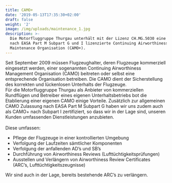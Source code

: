 ```yaml
---
title: CAMO+
date: '2019-05-13T17:35:30+02:00'
draft: false
weight: '2'
image: /img/uploads/maintenance_1.jpg
description: >-
  Die Motorfluggruppe Thurgau unterhält mit der Lizenz CH.MG.5030 eine eigene,
  nach EASA Part M Subpart G und I lizenzierte Continuing Airworthiness
  Maintenance Organisation (CAMO+).
---
```

Seit September 2009 müssen Flugzeughalter, deren Flugzeuge kommerziell eingesetzt werden, einer sogenannten Continuing Airworthiness Management Organisation (CAMO) beitreten oder selbst eine entsprechende Organisation betreiben. Die CAMO dient der Sicherstellung des korrekten und lückenlosen Unterhalts der Flugzeuge.\
Für die Motorfluggruppe Thurgau als Anbieter von kommerziellen Rundflügen und Betreiber eines eigenen Unterhaltsbetriebs bot die Etablierung einer eigenen CAMO einige Vorteile. Zusätzlich zur allgemeinen CAMO Zulassung nach EASA Part M Subpart G haben wir uns zudem auch als CAMO+ nach Subpart I zertifiziert, so dass wir in der Lage sind, unseren Kunden umfassenden Dienstleistungen anzubieten.\
\
Diese umfassen:

* Pflege der Flugzeuge in einer kontrollierten Umgebung
* Verfolgung der Laufzeiten sämtlicher Komponenten
* Verfolgung der anfallenden AD’s und SB’s
* Durchführung von Airworthiness Reviews (Lufttüchtigkeitsprüfungen)
* Ausstellen und Verlängern von Airworthiness Review Certificates (ARC’s, Lufttüchtigkeitszeugnisse)

Wir sind auch in der Lage, bereits bestehende ARC’s zu verlängern.
